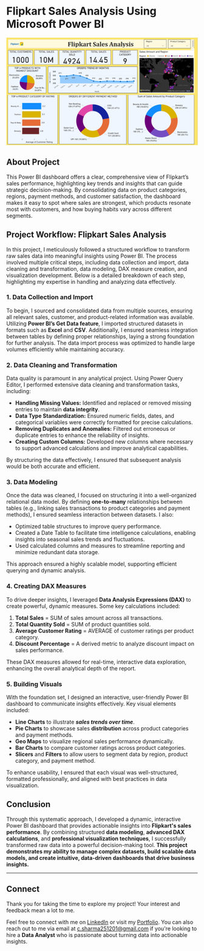 # Flipkart Sales Analysis Using Microsoft Power BI

![Dashboard Snapshot -Flipkart Sales Analysis](https://github.com/Chirag25s/Flipkart-Sales-Analysis-Using-Microsoft-Power-BI/blob/main/Dashboard%20Snapshot%20-Flipkart%20Sales%20Analysis.jpg)

## About Project 

This Power BI dashboard offers a clear, comprehensive view of Flipkart’s sales performance, highlighting key trends and insights that can guide strategic decision-making. By consolidating data on product categories, regions, payment methods, and customer satisfaction, the dashboard makes it easy to spot where sales are strongest, which products resonate most with customers, and how buying habits vary across different segments.

## Project Workflow: Flipkart Sales Analysis

In this project, I meticulously followed a structured workflow to transform raw sales data into meaningful insights using Power BI. The process involved multiple critical steps, including data collection and import, data cleaning and transformation, data modeling, DAX measure creation, and visualization development. Below is a detailed breakdown of each step, highlighting my expertise in handling and analyzing data effectively.

### 1. Data Collection and Import
To begin, I sourced and consolidated data from multiple sources, ensuring all relevant sales, customer, and product-related information was available. Utilizing **Power BI’s Get Data feature**, I imported structured datasets in formats such as **Excel** and **CSV**. Additionally, I ensured seamless integration between tables by defining proper relationships, laying a strong foundation for further analysis. The data import process was optimized to handle large volumes efficiently while maintaining accuracy.

### 2. Data Cleaning and Transformation

Data quality is paramount in any analytical project. Using Power Query Editor, I performed extensive data cleaning and transformation tasks, including:
- **Handling Missing Values:** Identified and replaced or removed missing entries to maintain **data integrity**.
- **Data Type Standardization:** Ensured numeric fields, dates, and categorical variables were correctly formatted for precise calculations.
- **Removing Duplicates and Anomalies:** Filtered out erroneous or duplicate entries to enhance the reliability of insights.
- **Creating Custom Columns:** Developed new columns where necessary to support advanced calculations and improve analytical capabilities.

By structuring the data effectively, I ensured that subsequent analysis would be both accurate and efficient.


### 3. Data Modeling
Once the data was cleaned, I focused on structuring it into a well-organized relational data model. By defining **one-to-many** relationships between tables (e.g., linking sales transactions to product categories and payment methods), I ensured seamless interaction between datasets. I also:

- Optimized table structures to improve query performance.
- Created a Date Table to facilitate time intelligence calculations, enabling insights into seasonal sales trends and fluctuations.
- Used calculated columns and measures to streamline reporting and minimize redundant data storage.

This approach ensured a highly scalable model, supporting efficient querying and dynamic analysis.

### 4. Creating DAX Measures
To drive deeper insights, I leveraged **Data Analysis Expressions (DAX)** to create powerful, dynamic measures. Some key calculations included:

1. **Total Sales** = SUM of sales amount across all transactions.
2. **Total Quantity Sold** = SUM of product quantities sold.
3. **Average Customer Rating** = AVERAGE of customer ratings per product category.
4. **Discount Percentage** = A derived metric to analyze discount impact on sales performance.

These DAX measures allowed for real-time, interactive data exploration, enhancing the overall analytical depth of the report.

### 5. Building Visuals
With the foundation set, I designed an interactive, user-friendly Power BI dashboard to communicate insights effectively. Key visual elements included:

- **Line Charts** to illustrate **_sales trends over time_**.
- **Pie Charts** to showcase sales **distribution** across product categories and payment methods.
- **Geo Maps** to visualize regional sales performance dynamically.
- **Bar Charts** to compare customer ratings across product categories.
- **Slicers** and **Filters** to allow users to segment data by region, product category, and payment method.

To enhance usability, I ensured that each visual was well-structured, formatted professionally, and aligned with best practices in data visualization.

## Conclusion
Through this systematic approach, I developed a dynamic, interactive Power BI dashboard that provides actionable insights into **Flipkart's sales performance**. By combining structured **data modeling**, **advanced DAX calculations**, and **professional visualization techniques**, I successfully transformed raw data into a powerful decision-making tool. **This project demonstrates my ability to manage complex datasets, build scalable data models, and create intuitive, data-driven dashboards that drive business insights.**

---

## Connect

Thank you for taking the time to explore my project! Your interest and feedback mean a lot to me.  

Feel free to connect with me on [LinkedIn](https://www.linkedin.com/in/chirag2501/) or visit my [Portfolio](https://mavenanalytics.io/profile/chirag25s). You can also reach out to me via email at [c.sharma251201@gmail.com](mailto:c.sharma251201@gmail.com) if you're looking to hire a **Data Analyst** who is passionate about turning data into actionable insights.
